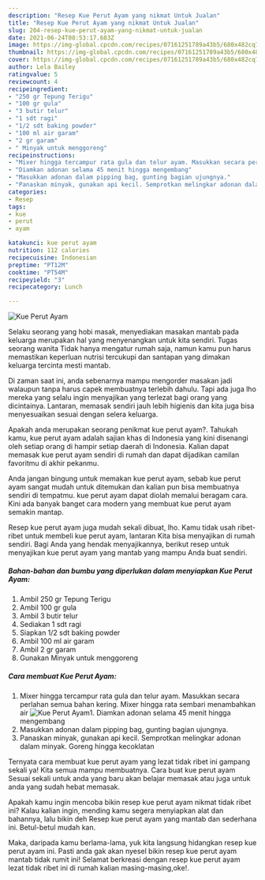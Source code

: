 ```yaml
---
description: "Resep Kue Perut Ayam yang nikmat Untuk Jualan"
title: "Resep Kue Perut Ayam yang nikmat Untuk Jualan"
slug: 204-resep-kue-perut-ayam-yang-nikmat-untuk-jualan
date: 2021-06-24T08:53:17.683Z
image: https://img-global.cpcdn.com/recipes/07161251789a43b5/680x482cq70/kue-perut-ayam-foto-resep-utama.jpg
thumbnail: https://img-global.cpcdn.com/recipes/07161251789a43b5/680x482cq70/kue-perut-ayam-foto-resep-utama.jpg
cover: https://img-global.cpcdn.com/recipes/07161251789a43b5/680x482cq70/kue-perut-ayam-foto-resep-utama.jpg
author: Lela Bailey
ratingvalue: 5
reviewcount: 4
recipeingredient:
- "250 gr Tepung Terigu"
- "100 gr gula"
- "3 butir telur"
- "1 sdt ragi"
- "1/2 sdt baking powder"
- "100 ml air garam"
- "2 gr garam"
- " Minyak untuk menggoreng"
recipeinstructions:
- "Mixer hingga tercampur rata gula dan telur ayam. Masukkan secara perlahan semua bahan kering. Mixer hingga rata sembari menambahkan air"
- "Diamkan adonan selama 45 menit hingga mengembang"
- "Masukkan adonan dalam pipping bag, gunting bagian ujungnya."
- "Panaskan minyak, gunakan api kecil. Semprotkan melingkar adonan dalam minyak. Goreng hingga kecoklatan"
categories:
- Resep
tags:
- kue
- perut
- ayam

katakunci: kue perut ayam 
nutrition: 112 calories
recipecuisine: Indonesian
preptime: "PT12M"
cooktime: "PT54M"
recipeyield: "3"
recipecategory: Lunch

---
```



![Kue Perut Ayam](https://img-global.cpcdn.com/recipes/07161251789a43b5/680x482cq70/kue-perut-ayam-foto-resep-utama.jpg)

Selaku seorang yang hobi masak, menyediakan masakan mantab pada keluarga merupakan hal yang menyenangkan untuk kita sendiri. Tugas seorang  wanita Tidak hanya mengatur rumah saja, namun kamu pun harus memastikan keperluan nutrisi tercukupi dan santapan yang dimakan keluarga tercinta mesti mantab.

Di zaman  saat ini, anda sebenarnya mampu mengorder masakan jadi walaupun tanpa harus capek membuatnya terlebih dahulu. Tapi ada juga lho mereka yang selalu ingin menyajikan yang terlezat bagi orang yang dicintainya. Lantaran, memasak sendiri jauh lebih higienis dan kita juga bisa menyesuaikan sesuai dengan selera keluarga. 



Apakah anda merupakan seorang penikmat kue perut ayam?. Tahukah kamu, kue perut ayam adalah sajian khas di Indonesia yang kini disenangi oleh setiap orang di hampir setiap daerah di Indonesia. Kalian dapat memasak kue perut ayam sendiri di rumah dan dapat dijadikan camilan favoritmu di akhir pekanmu.

Anda jangan bingung untuk memakan kue perut ayam, sebab kue perut ayam sangat mudah untuk ditemukan dan kalian pun bisa membuatnya sendiri di tempatmu. kue perut ayam dapat diolah memalui beragam cara. Kini ada banyak banget cara modern yang membuat kue perut ayam semakin mantap.

Resep kue perut ayam juga mudah sekali dibuat, lho. Kamu tidak usah ribet-ribet untuk membeli kue perut ayam, lantaran Kita bisa menyajikan di rumah sendiri. Bagi Anda yang hendak menyajikannya, berikut resep untuk menyajikan kue perut ayam yang mantab yang mampu Anda buat sendiri.

<!--inarticleads1-->

##### Bahan-bahan dan bumbu yang diperlukan dalam menyiapkan Kue Perut Ayam:

1. Ambil 250 gr Tepung Terigu
1. Ambil 100 gr gula
1. Ambil 3 butir telur
1. Sediakan 1 sdt ragi
1. Siapkan 1/2 sdt baking powder
1. Ambil 100 ml air garam
1. Ambil 2 gr garam
1. Gunakan  Minyak untuk menggoreng




<!--inarticleads2-->

##### Cara membuat Kue Perut Ayam:

1. Mixer hingga tercampur rata gula dan telur ayam. Masukkan secara perlahan semua bahan kering. Mixer hingga rata sembari menambahkan air
<img src="https://img-global.cpcdn.com/steps/ace29b6852a702b3/160x128cq70/kue-perut-ayam-langkah-memasak-1-foto.jpg" alt="Kue Perut Ayam">1. Diamkan adonan selama 45 menit hingga mengembang
1. Masukkan adonan dalam pipping bag, gunting bagian ujungnya.
1. Panaskan minyak, gunakan api kecil. Semprotkan melingkar adonan dalam minyak. Goreng hingga kecoklatan




Ternyata cara membuat kue perut ayam yang lezat tidak ribet ini gampang sekali ya! Kita semua mampu membuatnya. Cara buat kue perut ayam Sesuai sekali untuk anda yang baru akan belajar memasak atau juga untuk anda yang sudah hebat memasak.

Apakah kamu ingin mencoba bikin resep kue perut ayam nikmat tidak ribet ini? Kalau kalian ingin, mending kamu segera menyiapkan alat dan bahannya, lalu bikin deh Resep kue perut ayam yang mantab dan sederhana ini. Betul-betul mudah kan. 

Maka, daripada kamu berlama-lama, yuk kita langsung hidangkan resep kue perut ayam ini. Pasti anda gak akan nyesel bikin resep kue perut ayam mantab tidak rumit ini! Selamat berkreasi dengan resep kue perut ayam lezat tidak ribet ini di rumah kalian masing-masing,oke!.


